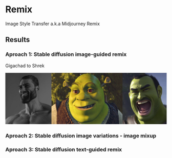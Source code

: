 # Remix
Image Style Transfer a.k.a Midjourney Remix

## Results

### Aproach 1: Stable diffusion image-guided remix

Gigachad to Shrek

![Gigachad to Shrek](approaches/stable-diffusion-remix/imgs/gigachad2shrek.png)


### Aproach 2: Stable diffusion image variations - image mixup

### Aproach 3: Stable diffusion text-guided remix
